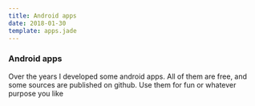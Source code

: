```yaml
---
title: Android apps
date: 2018-01-30
template: apps.jade
---
```


### Android apps

Over the years I developed some android apps.  All of them are free, and some sources are published on github. Use them for fun or whatever purpose you like


